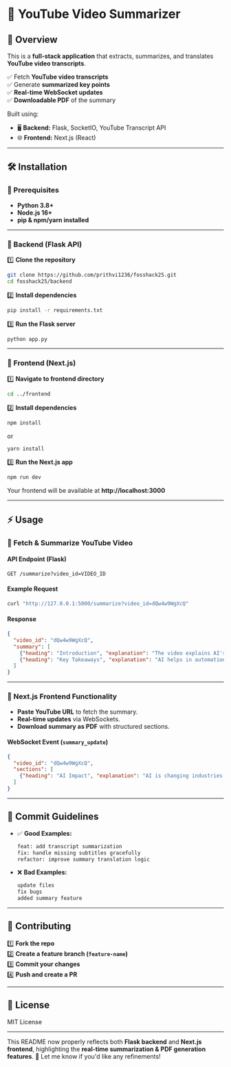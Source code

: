 # 🎥 YouTube Video Summarizer

## 📌 Overview
This is a **full-stack application** that extracts, summarizes, and translates **YouTube video transcripts**.

✅ Fetch **YouTube video transcripts**  
✅ Generate **summarized key points**  
✅ **Real-time WebSocket updates**  
✅ **Downloadable PDF** of the summary  

Built using:  
- 🖥 **Backend:** Flask, SocketIO, YouTube Transcript API  
- 🌐 **Frontend:** Next.js (React)  

---

## 🛠 Installation  

### 🔹 Prerequisites  
- **Python 3.8+**  
- **Node.js 16+**  
- **pip & npm/yarn installed**  

---

### 🔹 Backend (Flask API)  

1️⃣ **Clone the repository**  
   ```bash
   git clone https://github.com/prithvi1236/fosshack25.git
   cd fosshack25/backend
   ```  

2️⃣ **Install dependencies**  
   ```bash
   pip install -r requirements.txt
   ```  

3️⃣ **Run the Flask server**  
   ```bash
   python app.py
   ```  

---

### 🔹 Frontend (Next.js)  

1️⃣ **Navigate to frontend directory**  
   ```bash
   cd ../frontend
   ```  

2️⃣ **Install dependencies**  
   ```bash
   npm install
   ```  
   or  
   ```bash
   yarn install
   ```  

3️⃣ **Run the Next.js app**  
   ```bash
   npm run dev
   ```  

Your frontend will be available at **http://localhost:3000**  

---

## ⚡ Usage  

### 🔹 Fetch & Summarize YouTube Video  

#### **API Endpoint (Flask)**  
```http
GET /summarize?video_id=VIDEO_ID
```  
#### **Example Request**  
```bash
curl "http://127.0.0.1:5000/summarize?video_id=dQw4w9WgXcQ"
```  
#### **Response**  
```json
{
  "video_id": "dQw4w9WgXcQ",
  "summary": [
    {"heading": "Introduction", "explanation": "The video explains AI's impact on daily life."},
    {"heading": "Key Takeaways", "explanation": "AI helps in automation and decision-making."}
  ]
}
```  

---

### 🔹 Next.js Frontend Functionality  

- **Paste YouTube URL** to fetch the summary.  
- **Real-time updates** via WebSockets.  
- **Download summary as PDF** with structured sections.  

#### **WebSocket Event (`summary_update`)**  
```json
{
  "video_id": "dQw4w9WgXcQ",
  "sections": [
    {"heading": "AI Impact", "explanation": "AI is changing industries worldwide."}
  ]
}
```
---

## 📝 Commit Guidelines  
- ✅ **Good Examples:**  
  ```bash
  feat: add transcript summarization  
  fix: handle missing subtitles gracefully  
  refactor: improve summary translation logic  
  ```  
- ❌ **Bad Examples:**  
  ```bash
  update files  
  fix bugs  
  added summary feature  
  ```

---

## 🤝 Contributing  
1️⃣ **Fork the repo**  
2️⃣ **Create a feature branch (`feature-name`)**  
3️⃣ **Commit your changes**  
4️⃣ **Push and create a PR**  

---

## 📜 License  
MIT License  

---

This README now properly reflects both **Flask backend** and **Next.js frontend**, highlighting the **real-time summarization & PDF generation features**. 🚀 Let me know if you'd like any refinements!

